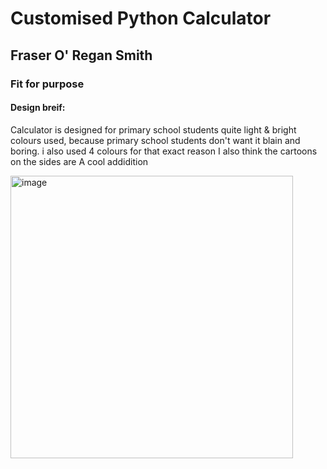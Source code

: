 # Customised Python Calculator 

## Fraser O' Regan Smith
### Fit for purpose 

#### Design breif:
Calculator is designed for primary school students
quite light & bright colours used, because primary school students don't want it blain and boring. i also used 4 colours for that exact reason
I also think the cartoons on the sides are A cool addidition

<img width="452" alt="image" src="https://user-images.githubusercontent.com/103541186/196822913-ea66490c-9307-44d8-a149-f5192e862849.png">


